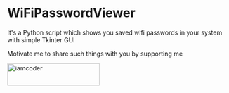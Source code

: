 # WiFiPasswordViewer
It's a Python script which shows you saved wifi passwords in your system with simple Tkinter GUI 



Motivate me to share such things with you by supporting me <p><a href="https://www.buymeacoffee.com/iamcoder"> <img align="left" src="https://cdn.buymeacoffee.com/buttons/v2/default-yellow.png" height="50" width="210" alt="iamcoder" /></a></p><br><br>
